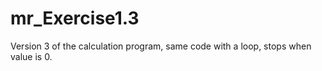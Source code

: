 mr_Exercise1.3
==============

Version 3 of the calculation program, same code with a loop, stops when value is 0.
